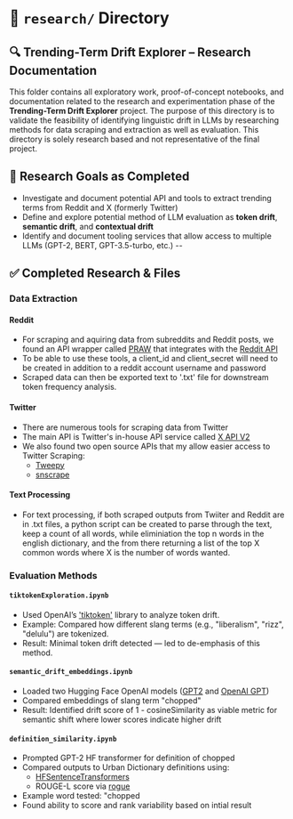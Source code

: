 # 📁 `research/` Directory  
## 🔍 Trending-Term Drift Explorer – Research Documentation

This folder contains all exploratory work, proof-of-concept notebooks, and documentation related 
to the research and experimentation phase of the **Trending-Term Drift Explorer** project. The 
purpose of this directory is to validate the feasibility of identifying linguistic drift in 
LLMs by researching methods for data scraping and extraction as well as evaluation. This directory
is solely research based and not representative of the final project. 

## 🧭 Research Goals as Completed

- Investigate and document potential API and tools to extract trending terms from Reddit and X (formerly Twitter)
- Define and explore potential method of LLM evaluation as  **token drift**, **semantic drift**, and **contextual drift**
- Identify and document tooling services that allow access to multiple LLMs (GPT-2, BERT, GPT-3.5-turbo, etc.)
--
## ✅ Completed Research & Files

### Data Extraction
#### Reddit
- For scraping and aquiring data from subreddits and Reddit posts, we found an API wrapper called [PRAW](https://praw.readthedocs.io/en/stable/getting_started/quick_start.html) that integrates with the [Reddit API](https://www.reddit.com/dev/api/)
- To be able to use these tools, a client_id and client_secret will need to be created in addition to a reddit account username and password
- Scraped data can then be exported text to '.txt' file for downstream token frequency analysis.

#### Twitter
- There are numerous tools for scraping data from Twitter
- The main API is Twitter's in-house API service called [X API V2](https://developer.x.com/en/docs/x-api)
- We also found two open source APIs that my allow easier access to Twitter Scraping:
  - [Tweepy](https://www.tweepy.org)
  - [snscrape](https://github.com/JustAnotherArchivist/snscrape)
 
#### Text Processing
- For text processing, if both scraped outputs from Twiiter and Reddit are in .txt files, a python script can be created to parse through the text, keep a count of all words, while eliminiation the top n words in the english dictionary, and the from there returning a list of the top X common words where X is the number of words wanted.

### Evaluation Methods

#### `tiktokenExploration.ipynb`
- Used OpenAI’s ['tiktoken'](https://github.com/openai/tiktoken) library to analyze token drift.
- Example: Compared how different slang terms (e.g., "liberalism", "rizz", "delulu") are tokenized.
- Result: Minimal token drift detected — led to de-emphasis of this method.

#### `semantic_drift_embeddings.ipynb`
- Loaded two Hugging Face OpenAI models ([GPT2](https://huggingface.co/docs/transformers/v4.18.0/model_doc/gpt2) and [OpenAI GPT](https://huggingface.co/docs/transformers/v4.18.0/model_doc/openai-gpt))
- Compared embeddings of slang term "chopped"
- Result: Identified drift score of 1 - cosineSimilarity as viable metric for semantic shift where lower scores indicate higher drift

#### `definition_similarity.ipynb`
- Prompted GPT-2 HF transformer for definition of chopped
- Compared outputs to Urban Dictionary definitions using:
  - [HFSentenceTransformers](https://huggingface.co/sentence-transformers)
  - ROUGE-L score via [rogue](https://pypi.org/project/rouge/)
- Example word tested: "chopped
- Found ability to score and rank variability based on intial result

